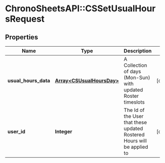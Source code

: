 # ChronoSheetsAPI::CSSetUsualHoursRequest

## Properties
Name | Type | Description | Notes
------------ | ------------- | ------------- | -------------
**usual_hours_data** | [**Array&lt;CSUsualHoursDay&gt;**](CSUsualHoursDay.md) | A Collection of days (Mon-Sun) with updated Roster timeslots | [optional] 
**user_id** | **Integer** | The Id of the User that these updated Rostered Hours will be applied to | [optional] 


